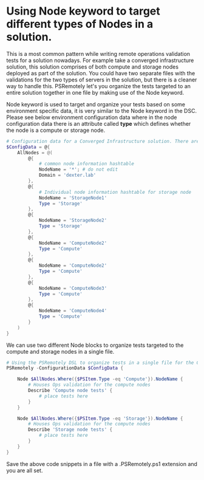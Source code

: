 # Using Node keyword to target different types of Nodes in a solution.

This is a most common pattern while writing remote operations validation tests for a solution nowadays.
For example take a converged infrastructure solution, this solution comprises of both compute and storage nodes deployed as part of the solution. You could have two separate files with the validations for the two types of servers in the solution, but there is a cleaner way to handle this.
PSRemotely let's you organize the tests targeted to an entire solution together in one file by making use of the Node keyword.

Node keyword is used to target and organize your tests based on some environment specific data, it is very similar to the Node keyword in the DSC.
Please see below environment configuration data where in the node configuration data there is an attribute called **type** which defines whether the node is a compute or storage node. 

```powershell
# Configuration data for a Converged Infrastructure solution. There are both compute and storage nodes here.
$ConfigData = @{
    AllNodes = @(
        @{
            # common node information hashtable
            NodeName = '*'; # do not edit
            Domain = 'dexter.lab'
        },
        @{ 
            # Individual node information hashtable for storage node
            NodeName = 'StorageNode1'
            Type = 'Storage'
        },
        @{
            NodeName = 'StorageNode2' 
            Type = 'Storage'
        },
        @{
            NodeName = 'ComputeNode2' 
            Type = 'Compute'
        },
        @{
            NodeName = 'ComputeNode2' 
            Type = 'Compute'
        },
        @{
            NodeName = 'ComputeNode3' 
            Type = 'Compute'
        },
        @{
            NodeName = 'ComputeNode4' 
            Type = 'Compute'
        }
    )
}
```

We can use two different Node blocks to organize tests targeted to the compute and storage nodes in a single file.

```powershell
# Using the PSRemotely DSL to organize tests in a single file for the CI solution. See that configuration data hashtable can be specified to PSRemotely directly here.
PSRemotely -ConfigurationData $ConfigData {

    Node $AllNodes.Where({$PSItem.Type -eq 'Compute'}).NodeName {
        # Houses Ops validation for the compute nodes
        Describe 'Compute node tests' {
            # place tests here
        }
    }

    Node $AllNodes.Where({$PSItem.Type -eq 'Storage'}).NodeName {
        # Houses Ops validation for the compute nodes
        Describe 'Storage node tests' {
            # place tests here
        }
    }
}

```

Save the above code snippets in a file with a .PSRemotely.ps1 extension and you are all set.